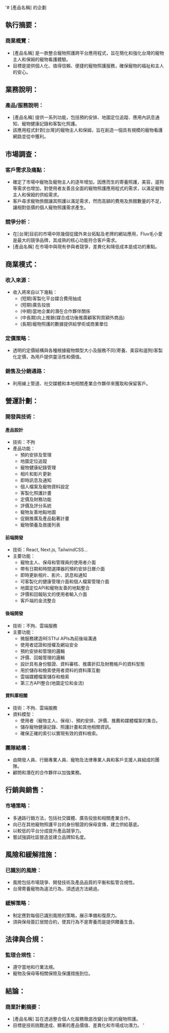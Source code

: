 '# [產品名稱] 的企劃
## 執行摘要：
### 商業概覽：

- [產品名稱] 是一款整合寵物照護跨平台應用程式，旨在簡化和強化台灣的寵物主人和保姆的寵物看護體驗。
- 目標是提供個人化、值得信賴、便捷的寵物照護服務，確保寵物的福祉和主人的安心。

## 業務說明：
### 產品/服務說明：

- [產品名稱] 提供一系列功能，包括預約安排、地圖定位追蹤、應用內訊息通知、寵物健康記錄和客製化照護。
- 該應用程式針對[台灣]的寵物主人和保姆，旨在創造一個具有規模的寵物看護網路並從中獲利。

## 市場調查：
### 客戶需求及痛點：

- 確定了市場中寵物及寵物主人的逐年增加，因應而生的寄養照護，美容，遛狗等需求也增加，對使用者友善且全面的寵物照護應用程式的需求，以滿足寵物主人和保姆的供給需求。
- 客戶尋求寵物旅館讓其照護以滿足需求，然而高額的費用及旅館數量的不足，讓相對低價的個人寵物照護需求產生。

### 競爭分析：

- 在[台灣]目前的市場中除幾個從國外來台拓點及老牌的網站應用，Fluv毛小愛是最大的競爭品牌，其成熟的核心功能符合客戶需求。
- [產品名稱] 在市場中與現有參與者競爭，差異化和降低成本是成功的重點。

## 商業模式：
### 收入來源：

- 收入將來自以下幾點：
  - (短期)客製化平台媒合費用抽成
  - (短期)廣告投放
  - (中期)當地企業的潛在合作夥伴關係
  - (中長期)向上推銷(媒合成功後推廣顧客狗買額外商品)
  - (長期)寵物照護的數據提供給學術或商業單位

### 定價策略：

- 透明的定價結構與各種根據寵物類型大小及服務不同(寄養、美容和遛狗)客製化定價，為用戶提供靈活性和價值。

### 銷售及分銷通路：

- 利用線上管道、社交媒體和本地相關產業合作夥伴來獲取和保留客戶。

## 營運計劃：
### 開發與技術：
#### 產品設計

- 技術：不拘
- 產品功能：
  - 預約安排及管理
  - 地圖定位追蹤
  - 寵物健康紀錄管理
  - 相片和影片更新
  - 即時訊息及通知
  - 個人檔案及寵物資料設定
  - 客製化照護計畫
  - 定價及財務功能
  - 評價及評分系統
  - 寵物友善地點地圖
  - 促銷推廣及產品黏著計畫
  - 寵物領養及救援列表

#### 前端開發

- 技術：React, Next.js, TailwindCSS...
- 主要功能：
  - 寵物主人、保母和管理員的使用者介面
  - 帶有日期和時間選擇器的預約安排日曆介面
  - 即時更新相片、影片、訊息和通知
  - 可客製化的健康管理介面和個人檔案管理介面
  - 地圖定位API和寵物友善的地點整合
  - 評價和回報貼文的使用者輸入介面
  - 客戶端的金流整合

#### 後端開發

- 技術：不拘、雲端服務
- 主要功能：
  - 微服務建造RESTful APIs為前後端溝通
  - 使用者認證和授權及網站安全
  - 預約安排和管理的邏輯
  - 評價、回報管理的邏輯
  - 設計具有身份驗證、資料審核、推廣折扣及財務帳戶的資料型態
  - 用於儲存和檢索使用者資料的資料庫互動
  - 雲端媒體檔案儲存和檢索
  - 第三方API整合(地圖定位和金流)

#### 資料庫相關
- 技術：不拘、雲端服務
- 資料模型：
  - 使用者（寵物主人、保母）、預約安排、評價、推薦和媒體檔案的集合。
  - 儲存寵物健康記錄、照護計畫和其他相關資訊。
  - 確保正確的索引以實現有效的資料檢索。

### 團隊結構：

- 由開發人員、行銷專業人員、寵物及法律專業人員和客戶支援人員組成的團隊。
- 顧問和潛在的合作夥伴以加強業務。

## 行銷與銷售：
### 市場策略：

- 多通路行銷方法，包括社交媒體、廣告投放和相關產業合作。
- 向已在其他寵物照護平台的身份驗證的保母宣傳，建立供給基底。
- 以較低的平台分成提升產品競爭力。
- 嘗試強調社區營造並建立品牌知名度。

## 風險和緩解措施：
### 已識別的風險：

- 風險包括市場競爭、開發技術及產品品質的平衡和監管合規性。
- 台灣寄養寵物為違法行為，須透過方法繞過。

### 緩解策略：

- 制定應對每個已識別風險的策略，展示準備和復原力。
- 須與保母簽訂居間合約，使其行為不是寄養而是提供餵養生食。

## 法律與合規：
### 監理合規性：

- 遵守當地和行業法規。
- 寵物及保母等相關保險及保護措施到位。

## 結論：
### 商業計劃摘要：

- [產品名稱] 旨在透過整合個人化服務徹底改變[台灣]的寵物照護。
- 目標是技術挑戰達成、顯著的產品價值、差異化和市場成功潛力。
'